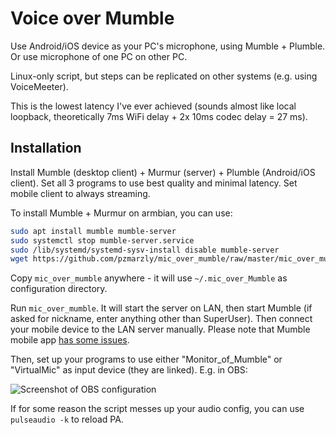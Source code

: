 # Voice over Mumble

Use Android/iOS device as your PC's microphone, using Mumble + Plumble. Or use microphone of one PC on other PC.

Linux-only script, but steps can be replicated on other systems (e.g. using VoiceMeeter).

This is the lowest latency I've ever achieved (sounds almost like local loopback, theoretically 7ms WiFi delay + 2x 10ms codec delay = 27 ms).

## Installation

Install Mumble (desktop client) + Murmur (server) + Plumble (Android/iOS client). Set all 3 programs to use best quality and minimal latency. Set mobile client to always streaming.

To install Mumble + Murmur on armbian, you can use:

```bash
sudo apt install mumble mumble-server
sudo systemctl stop mumble-server.service
sudo /lib/systemd/systemd-sysv-install disable mumble-server
wget https://github.com/pzmarzly/mic_over_mumble/raw/master/mic_over_mumble


```

Copy `mic_over_mumble` anywhere - it will use `~/.mic_over_Mumble` as configuration directory.

Run `mic_over_mumble`. It will start the server on LAN, then start Mumble (if asked for nickname, enter anything other than SuperUser). Then connect your mobile device to the LAN server manually. Please note that Mumble mobile app [has some issues](https://github.com/pzmarzly/mic_over_mumble/issues/4#issuecomment-602817058).

Then, set up your programs to use either "Monitor_of_Mumble" or "VirtualMic" as input device (they are linked). E.g. in OBS:

![Screenshot of OBS configuration](obs_screenshot.png)

If for some reason the script messes up your audio config, you can use `pulseaudio -k` to reload PA.
